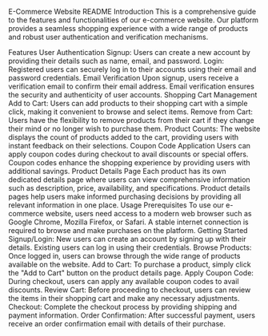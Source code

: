 E-Commerce Website README
Introduction
This is a comprehensive guide to the features and functionalities of our e-commerce website. Our platform provides a seamless shopping experience with a wide range of products and robust user authentication and verification mechanisms.

Features
User Authentication
Signup: Users can create a new account by providing their details such as name, email, and password.
Login: Registered users can securely log in to their accounts using their email and password credentials.
Email Verification
Upon signup, users receive a verification email to confirm their email address.
Email verification ensures the security and authenticity of user accounts.
Shopping Cart Management
Add to Cart: Users can add products to their shopping cart with a simple click, making it convenient to browse and select items.
Remove from Cart: Users have the flexibility to remove products from their cart if they change their mind or no longer wish to purchase them.
Product Counts: The website displays the count of products added to the cart, providing users with instant feedback on their selections.
Coupon Code Application
Users can apply coupon codes during checkout to avail discounts or special offers.
Coupon codes enhance the shopping experience by providing users with additional savings.
Product Details Page
Each product has its own dedicated details page where users can view comprehensive information such as description, price, availability, and specifications.
Product details pages help users make informed purchasing decisions by providing all relevant information in one place.
Usage
Prerequisites
To use our e-commerce website, users need access to a modern web browser such as Google Chrome, Mozilla Firefox, or Safari.
A stable internet connection is required to browse and make purchases on the platform.
Getting Started
Signup/Login: New users can create an account by signing up with their details. Existing users can log in using their credentials.
Browse Products: Once logged in, users can browse through the wide range of products available on the website.
Add to Cart: To purchase a product, simply click the "Add to Cart" button on the product details page.
Apply Coupon Code: During checkout, users can apply any available coupon codes to avail discounts.
Review Cart: Before proceeding to checkout, users can review the items in their shopping cart and make any necessary adjustments.
Checkout: Complete the checkout process by providing shipping and payment information.
Order Confirmation: After successful payment, users receive an order confirmation email with details of their purchase.
